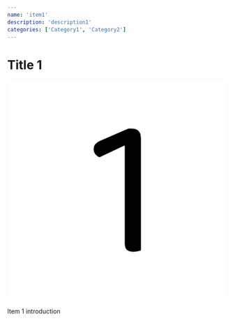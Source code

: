 ```yaml
---
name: 'item1'
description: 'description1'
categories: ['Category1', 'Category2']
---
```


# Title 1

![Image 1](./assets/image-1.jpg)

Item 1 introduction


